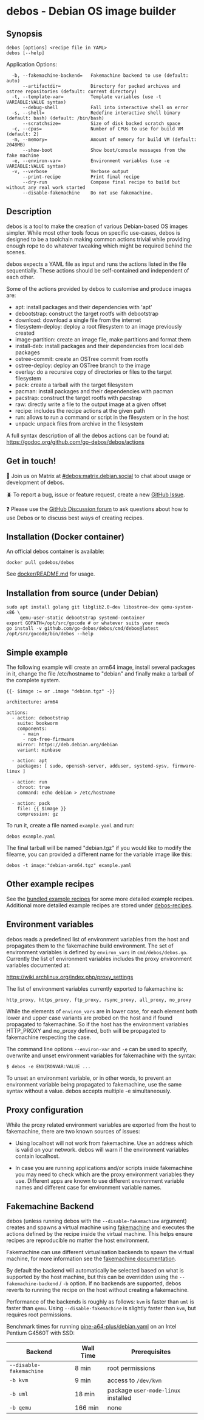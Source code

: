 # debos -  Debian OS image builder

## Synopsis

    debos [options] <recipe file in YAML>
    debos [--help]

Application Options:

      -b, --fakemachine-backend=   Fakemachine backend to use (default: auto)
          --artifactdir=           Directory for packed archives and ostree repositories (default: current directory)
      -t, --template-var=          Template variables (use -t VARIABLE:VALUE syntax)
          --debug-shell            Fall into interactive shell on error
      -s, --shell=                 Redefine interactive shell binary (default: bash) (default: /bin/bash)
          --scratchsize=           Size of disk backed scratch space
      -c, --cpus=                  Number of CPUs to use for build VM (default: 2)
      -m, --memory=                Amount of memory for build VM (default: 2048MB)
          --show-boot              Show boot/console messages from the fake machine
      -e, --environ-var=           Environment variables (use -e VARIABLE:VALUE syntax)
      -v, --verbose                Verbose output
          --print-recipe           Print final recipe
          --dry-run                Compose final recipe to build but without any real work started
          --disable-fakemachine    Do not use fakemachine.


## Description

debos is a tool to make the creation of various Debian-based OS images
simpler. While most other tools focus on specific use-cases, debos is
designed to be a toolchain making common actions trivial while providing
enough rope to do whatever tweaking which might be required behind the
scenes.

debos expects a YAML file as input and runs the actions listed in the
file sequentially. These actions should be self-contained and independent
of each other.

Some of the actions provided by debos to customise and produce images are:

* apt: install packages and their dependencies with 'apt'
* debootstrap: construct the target rootfs with debootstrap
* download: download a single file from the internet
* filesystem-deploy: deploy a root filesystem to an image previously created
* image-partition: create an image file, make partitions and format them
* install-deb: install packages and their dependencies from local deb packages
* ostree-commit: create an OSTree commit from rootfs
* ostree-deploy: deploy an OSTree branch to the image
* overlay: do a recursive copy of directories or files to the target filesystem
* pack: create a tarball with the target filesystem
* pacman: install packages and their dependencies with pacman
* pacstrap: construct the target rootfs with pacstrap
* raw: directly write a file to the output image at a given offset
* recipe: includes the recipe actions at the given path
* run: allows to run a command or script in the filesystem or in the host
* unpack: unpack files from archive in the filesystem

A full syntax description of all the debos actions can be found at:
https://godoc.org/github.com/go-debos/debos/actions

## Get in touch!

💬 Join us on Matrix at [#debos:matrix.debian.social](https://matrix.to/#/#debos:matrix.debian.social)
to chat about usage or development of debos.

🪲 To report a bug, issue or feature request, create a new
[GitHub Issue](https://github.com/go-debos/debos/issues).

❓ Please use the [GitHub Discussion forum](https://github.com/go-debos/debos/discussions)
to ask questions about how to use Debos or to discuss best ways of creating
recipes.

## Installation (Docker container)

An official debos container is available:
```
docker pull godebos/debos
```

See [docker/README.md](docker/README.md) for usage.

## Installation from source (under Debian)

    sudo apt install golang git libglib2.0-dev libostree-dev qemu-system-x86 \
         qemu-user-static debootstrap systemd-container
    export GOPATH=/opt/src/gocode # or whatever suits your needs
    go install -v github.com/go-debos/debos/cmd/debos@latest
    /opt/src/gocode/bin/debos --help

## Simple example

The following example will create an arm64 image, install several
packages in it, change the file /etc/hostname to "debian" and finally
make a tarball of the complete system.

    {{- $image := or .image "debian.tgz" -}}

    architecture: arm64

    actions:
      - action: debootstrap
        suite: bookworm
        components:
          - main
          - non-free-firmware
        mirror: https://deb.debian.org/debian
        variant: minbase

      - action: apt
        packages: [ sudo, openssh-server, adduser, systemd-sysv, firmware-linux ]

      - action: run
        chroot: true
        command: echo debian > /etc/hostname

      - action: pack
        file: {{ $image }}
        compression: gz

To run it, create a file named `example.yaml` and run:

    debos example.yaml

The final tarball will be named "debian.tgz" if you would like to modify
the fileame, you can provided a different name for the variable image
like this:

    debos -t image:"debian-arm64.tgz" example.yaml

## Other example recipes

See the [bundled example recipes](docs/examples) for some more detailed example
recipes. Additional more detailed example recipes are stored under [debos-recipes](https://github.com/go-debos/debos-recipes).

## Environment variables

debos reads a predefined list of environment variables from the host and
propagates them to the fakemachine build environment. The set of
environment variables is defined by `environ_vars` in
`cmd/debos/debos.go`. Currently the list of environment variables includes
the proxy environment variables documented at:

https://wiki.archlinux.org/index.php/proxy_settings

The list of environment variables currently exported to fakemachine is:

    http_proxy, https_proxy, ftp_proxy, rsync_proxy, all_proxy, no_proxy

While the elements of `environ_vars` are in lower case, for each element
both lower and upper case variants are probed on the host and if found
propagated to fakemachine. So if the host has the environment variables
HTTP_PROXY and no_proxy defined, both will be propagated to fakemachine
respecting the case.

The command line options `--environ-var` and `-e` can be used to specify,
overwrite and unset environment variables for fakemachine with the syntax:

    $ debos -e ENVIRONVAR:VALUE ...

To unset an environment variable, or in other words, to prevent an
environment variable being propagated to fakemachine, use the same syntax
without a value. debos accepts multiple -e simultaneously.

## Proxy configuration

While the proxy related environment variables are exported from the host
to fakemachine, there are two known sources of issues:

* Using localhost will not work from fakemachine. Use an address which
  is valid on your network. debos will warn if the environment variables
  contain localhost.

* In case you are running applications and/or scripts inside fakemachine
  you may need to check which are the proxy environment variables they
  use. Different apps are known to use different environment variable
  names and different case for environment variable names.

## Fakemachine Backend

debos (unless running debos with the `--disable-fakemachine` argument)
creates and spawns a virtual machine using [fakemachine](https://github.com/go-debos/fakemachine)
and executes the actions defined by the recipe inside the virtual machine.
This helps ensure recipes are reproducible no matter the host environment.

Fakemachine can use different virtualisation backends to spawn the virtual
machine, for more information see the [fakemachine documentation](https://github.com/go-debos/fakemachine).

By default the backend will automatically be selected based on what is
supported by the host machine, but this can be overridden using the
`--fakemachine-backend` / `-b` option. If no backends are supported,
debos reverts to running the recipe on the host without creating a
fakemachine.

Performance of the backends is roughly as follows: `kvm` is faster than
`uml` is faster than `qemu`. Using `--disable-fakemachine` is slightly
faster than `kvm`, but requires root permissions.

Benchmark times for running [pine-a64-plus/debian.yaml](https://github.com/go-debos/debos-recipes/blob/9a25b4be6c9136f4a27e542f39ab7e419fc852c9/pine-a64-plus/debian.yaml)
on an Intel Pentium G4560T with SSD:

| Backend | Wall Time | Prerequisites |
| --- | --- | --- |
| `--disable-fakemachine` | 8 min | root permissions |
| `-b kvm` | 9 min | access to `/dev/kvm` |
| `-b uml` | 18 min | package `user-mode-linux` installed  |
| `-b qemu` | 166 min | none |
